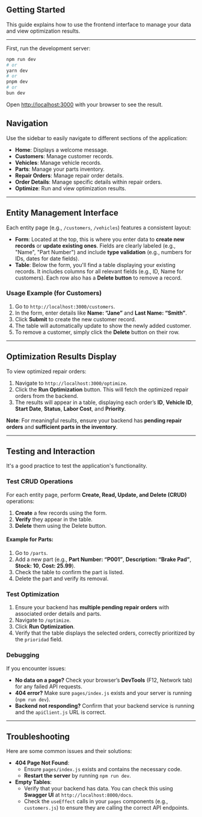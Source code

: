 ## Getting Started

This guide explains how to use the frontend interface to manage your data and view optimization results.

---

First, run the development server:

```bash
npm run dev
# or
yarn dev
# or
pnpm dev
# or
bun dev
```

Open [http://localhost:3000](http://localhost:3000) with your browser to see the result.

## Navigation

Use the sidebar to easily navigate to different sections of the application:

* **Home**: Displays a welcome message.
* **Customers**: Manage customer records.
* **Vehicles**: Manage vehicle records.
* **Parts**: Manage your parts inventory.
* **Repair Orders**: Manage repair order details.
* **Order Details**: Manage specific details within repair orders.
* **Optimize**: Run and view optimization results.

---

## Entity Management Interface

Each entity page (e.g., `/customers`, `/vehicles`) features a consistent layout:

* **Form**: Located at the top, this is where you enter data to **create new records** or **update existing ones**. Fields are clearly labeled (e.g., "Name", "Part Number") and include **type validation** (e.g., numbers for IDs, dates for date fields).
* **Table**: Below the form, you'll find a table displaying your existing records. It includes columns for all relevant fields (e.g., ID, Name for customers). Each row also has a **Delete button** to remove a record.

### Usage Example (for Customers)

1.  Go to `http://localhost:3000/customers`.
2.  In the form, enter details like **Name: “Jane”** and **Last Name: “Smith”**.
3.  Click **Submit** to create the new customer record.
4.  The table will automatically update to show the newly added customer.
5.  To remove a customer, simply click the **Delete** button on their row.

---

## Optimization Results Display

To view optimized repair orders:

1.  Navigate to `http://localhost:3000/optimize`.
2.  Click the **Run Optimization** button. This will fetch the optimized repair orders from the backend.
3.  The results will appear in a table, displaying each order’s **ID**, **Vehicle ID**, **Start Date**, **Status**, **Labor Cost**, and **Priority**.

**Note**: For meaningful results, ensure your backend has **pending repair orders** and **sufficient parts in the inventory**.

---

## Testing and Interaction

It's a good practice to test the application's functionality.

### Test CRUD Operations

For each entity page, perform **Create, Read, Update, and Delete (CRUD)** operations:

1.  **Create** a few records using the form.
2.  **Verify** they appear in the table.
3.  **Delete** them using the Delete button.

#### Example for Parts:

1.  Go to `/parts`.
2.  Add a new part (e.g., **Part Number: “P001”**, **Description: “Brake Pad”**, **Stock: 10**, **Cost: 25.99**).
3.  Check the table to confirm the part is listed.
4.  Delete the part and verify its removal.

### Test Optimization

1.  Ensure your backend has **multiple pending repair orders** with associated order details and parts.
2.  Navigate to `/optimize`.
3.  Click **Run Optimization**.
4.  Verify that the table displays the selected orders, correctly prioritized by the `prioridad` field.

### Debugging

If you encounter issues:

* **No data on a page?** Check your browser’s **DevTools** (F12, Network tab) for any failed API requests.
* **404 error?** Make sure `pages/index.js` exists and your server is running (`npm run dev`).
* **Backend not responding?** Confirm that your backend service is running and the `apiClient.js` URL is correct.

---

## Troubleshooting

Here are some common issues and their solutions:

* **404 Page Not Found**:
    * Ensure `pages/index.js` exists and contains the necessary code.
    * **Restart the server** by running `npm run dev`.
* **Empty Tables**:
    * Verify that your backend has data. You can check this using **Swagger UI** at `http://localhost:8000/docs`.
    * Check the `useEffect` calls in your `pages` components (e.g., `customers.js`) to ensure they are calling the correct API endpoints.